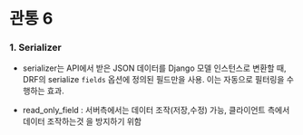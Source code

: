 # 관통 6

### 1. Serializer

- serializer는 API에서 받은 JSON 데이터를 Django 모델 인스턴스로 변환할 때, DRF의 serialize `fields` 옵션에 정의된 필드만을 사용. 이는 자동으로 필터링을 수행하는 효과.

- read_only_field : 서버측에서는 데이터 조작(저장,수정) 가능, 클라이언트 측에서 데이터 조작하는것 을 방지하기 위함